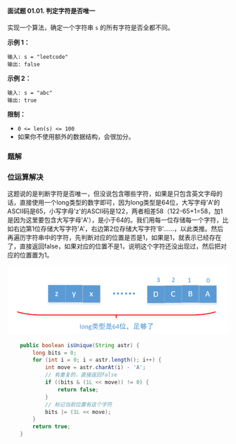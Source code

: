 #### 面试题 01.01. 判定字符是否唯一

实现一个算法，确定一个字符串 `s` 的所有字符是否全都不同。

**示例 1：**

```shell
输入: s = "leetcode"
输出: false 
```

**示例 2：**

```shell
输入: s = "abc"
输出: true
```

**限制：**

- `0 <= len(s) <= 100`
- 如果你不使用额外的数据结构，会很加分。

### 题解

### 位运算解决

这题说的是判断字符是否唯一，但没说包含哪些字符，如果是只包含英文字母的话，直接使用一个long类型的数字即可，因为long类型是64位，大写字母'A'的ASCII码是65，小写字母'z'的ASCII码是122，两者相差58（122-65+1=58，加1是因为这里要包含大写字母'A'），是小于64的。我们用每一位存储每一个字符，比如右边第1位存储大写字符'A'，右边第2位存储大写字符'B'……，以此类推。然后再遍历字符串中的字符，先判断对应的位置是否是1，如果是1，就表示已经存在了，直接返回false，如果对应的位置不是1，说明这个字符还没出现过，然后把对应的位置置为1。

![image.png](./images/判定字符是否唯一/1.jpg)

```java
    public boolean isUnique(String astr) {
        long bits = 0;
        for (int i = 0; i < astr.length(); i++) {
            int move = astr.charAt(i) - 'A';
            // 有重复的，直接返回false
            if ((bits & (1L << move)) != 0) {
                return false;
            }
            // 标记当前位置有这个字符
            bits |= (1L << move);
        }
        return true;
    }
```

